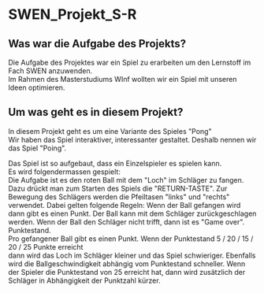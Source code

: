 # SWEN_Projekt_S-R
## Was war die Aufgabe des Projekts? 
Die Aufgabe des Projektes war ein Spiel zu erarbeiten um den Lernstoff im Fach SWEN anzuwenden.  
Im Rahmen des Masterstudiums WInf wollten wir ein Spiel mit unseren Ideen optimieren.
## Um was geht es in diesem Projekt?
In diesem Projekt geht es um eine Variante des Spieles "Pong"   
Wir haben das Spiel interaktiver, interessanter gestaltet. Deshalb nennen wir das Spiel "Poing".  

Das Spiel ist so aufgebaut, dass ein Einzelspieler es spielen kann.  
Es wird folgendermassen gespielt:  
Die Aufgabe ist es den roten Ball mit dem "Loch" im Schläger zu fangen. Dazu drückt man zum Starten des Spiels die "RETURN-TASTE". Zur Bewegung des Schlägers werden die Pfeiltasen "links" und "rechts" verwendet.
Dabei gelten folgende Regeln: 
Wenn der Ball gefangen wird dann gibt es einen Punkt. Der Ball kann mit dem Schläger zurückgeschlagen werden.
Wenn der Ball den Schläger nicht trifft, dann ist es "Game over".  
Punktestand.  
Pro gefangener Ball gibt es einen Punkt. Wenn der Punktestand 5 / 20 / 15 / 20 / 25 Punkte erreicht   
dann wird das Loch im Schläger kleiner und das Spiel schwieriger. 
Ebenfalls wird die Ballgeschwindigkeit abhängig vom Punktestand schneller. 
Wenn der Spieler die Punktestand von 25 erreicht hat, dann wird zusätzlich der Schläger in Abhängigkeit der Punktzahl kürzer.
